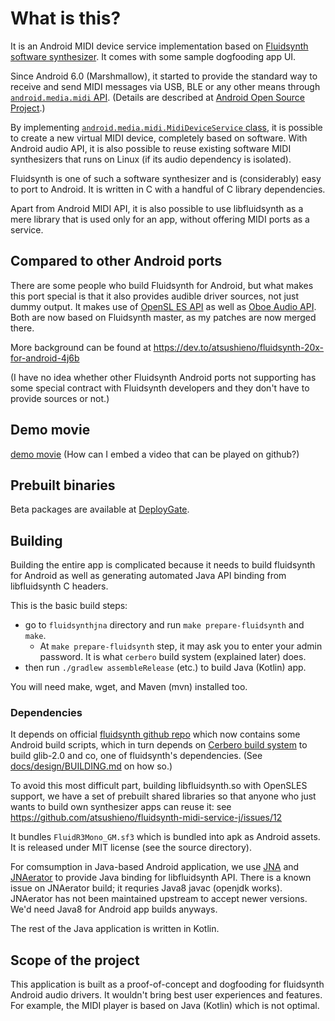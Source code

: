 # What is this?

It is an Android MIDI device service implementation based on [Fluidsynth software synthesizer](https://github.com/Fluidsynth/fluidsynth/). It comes with some sample dogfooding app UI.

Since Android 6.0 (Marshmallow), it started to provide the standard way to
receive and send MIDI messages via USB, BLE or any other means through
[`android.media.midi` API](https://developer.android.com/reference/android/media/midi/package-summary). (Details are described at [Android Open Source Project](https://source.android.com/devices/audio/midi).)

By implementing [`android.media.midi.MidiDeviceService` class](https://developer.android.com/reference/android/media/midi/MidiDeviceService), it is possible
to create a new virtual MIDI device, completely based on software.
With Android audio API, it is also possible to reuse existing software
MIDI synthesizers that runs on Linux (if its audio dependency is isolated).

Fluidsynth is one of such a software synthesizer and is (considerably) easy
to port to Android. It is written in C with a handful of C library dependencies.

Apart from Android MIDI API, it is also possible to use libfluidsynth as a mere library that is used only for an app, without offering MIDI ports as a service.


## Compared to other Android ports

There are some people who build Fluidsynth for Android, but what makes
this port special is that it also provides audible driver sources, not just
dummy output. It makes use of [OpenSL ES API](https://developer.android.com/ndk/guides/audio/opensl/) as well as [Oboe Audio API](https://github.com/google/Oboe). Both are now based on Fluidsynth master, as my patches are now merged there.

More background can be found at https://dev.to/atsushieno/fluidsynth-20x-for-android-4j6b

(I have no idea whether other Fluidsynth Android ports not supporting has some special contract with Fluidsynth developers and they don't have to provide sources or not.)


## Demo movie

[demo movie](docs/demo.mp4) (How can I embed a video that can be played on github?)


## Prebuilt binaries

Beta packages are available at [DeployGate](https://dply.me/l0etkk).


## Building

Building the entire app is complicated because it needs to build fluidsynth for Android as well as generating automated Java API binding from libfluidsynth C headers.

This is the basic build steps:

- go to `fluidsynthjna` directory and run `make prepare-fluidsynth` and `make`.
  - At `make prepare-fluidsynth` step, it may ask you to enter your admin password. It is what `cerbero` build system (explained later) does.
- then run `./gradlew assembleRelease` (etc.) to build Java (Kotlin) app.

You will need make, wget, and Maven (mvn) installed too.


### Dependencies

It depends on official [fluidsynth github repo](https://github.com/Fluidsynth/fluidsynth) which now contains some
Android build scripts, which in turn depends on [Cerbero build system](https://cgit.freedesktop.org/gstreamer/cerbero/) to build glib-2.0 and co, one of fluidsynth's dependencies. (See [docs/design/BUILDING.md](docs/design/BUILDING.md) on how so.)

To avoid this most difficult part, building libfluidsynth.so with OpenSLES support, we have a set of prebuilt shared libraries so that anyone who just wants to build own synthesizer apps can reuse it: see
https://github.com/atsushieno/fluidsynth-midi-service-j/issues/12

It bundles `FluidR3Mono_GM.sf3` which is bundled into apk as Android assets. It is released under MIT license (see the source directory).

For comsumption in Java-based Android application, we use [JNA](https://github.com/java-native-access/jna) and [JNAerator](https://github.com/nativelibs4java/JNAerator) to provide Java binding for libfluidsynth API. There is a known issue on JNAerator build; it requries Java8 javac (openjdk works). JNAerator has not been maintained upstream to accept newer versions. We'd need Java8 for Android app builds anyways.

The rest of the Java application is written in Kotlin.


## Scope of the project

This application is built as a proof-of-concept and dogfooding for fluidsynth Android audio drivers. It wouldn't bring best user experiences and features. For example, the MIDI player is based on Java (Kotlin) which is not optimal.
